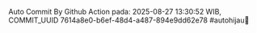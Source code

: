 Auto Commit By Github Action pada: 2025-08-27 13:30:52 WIB, COMMIT_UUID 7614a8e0-b6ef-48d4-a487-894e9dd62e78 #autohijau🗿
